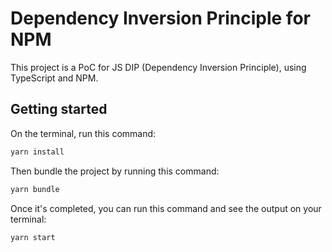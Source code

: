 # Dependency Inversion Principle for NPM

This project is a PoC for JS DIP (Dependency Inversion Principle), using TypeScript and NPM.

## Getting started
On the terminal, run this command:
```bash
yarn install
```

Then bundle the project by running this command:
```bash
yarn bundle
```

Once it's completed, you can run this command and see the output on your terminal:
```
yarn start
```
